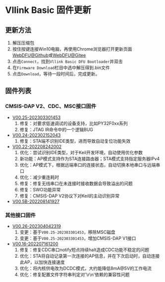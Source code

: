 # Vllink Basic 固件更新

## 更新方法
1. 解压压缩包
2. 按住按键连接Win10电脑，再使用Chrome浏览器打开更新页面 [WebDFU@Github](https://devanlai.github.io/webdfu/dfu-util/)或[WebDFU@Gitee](https://talpachen.gitee.io/webdfu/dfu-util/)
3. 点击`Connect`，找到`Vllink Basic DFU Bootloader`并双击
4. 在`Firmware Download`栏目中选中解压得到.bin文件
5. 点击`Download`，等待一段时间后，完成更新。

## 固件列表
### CMSIS-DAP V2、CDC、MSC接口固件 
* [V00.25-202303301453](../_static/firmware/vllink_basic.SVCommon0025202303301453.zip)
  1. 修复：对要求低速调试的设备支持，比如PY32F0xx系列
  2. 修复：JTAG IR命令中的一个逻辑BUG
* [V00.24-202302152043](../_static/firmware/vllink_basic.SVCommon0024202302152043.zip)
  1. 修复：STA端不识别IDE类型，进而导致自动复位功能失效
* [V00.22-202208242002](../_static/firmware/vllink_basic.SVCommon0022202208242002.zip)
  1. 优化：尝试识别IDE类型，对于Keil开发环境，自动使用优化参数
  2. 新功能：AP模式支持作为STA连接路由器；STA模式支持指定服务器IPv4
  3. 优化：AP模式下，根据远端串口的连接状态，自动切换本地串口与远端串口
  4. 优化：减少重连耗时
  5. 修复：修复无线串口在未连接时接收数据会导致溢出的问题
  6. 修复：SWO功能异常
  7. 修复：CMSIS-DAP V2协议下对Keil的主动识别异常
* [V00.5B-202208141927](../_static/firmware/vllink_basic.SVCommon005b202208141927.zip)

### 其他接口固件 
* [V00.26-202304042319](../_static/firmware/vllink_basic.SVCommon0026202304042319.zip)
  1. 变更：基于`V00.25-202303301453`，移除MSC磁盘
  2. 变更：基于`V00.25-202303301453`，增加CMSIS-DAP V1接口
* [V00.16-202207161200](../_static/firmware/vllink_basic.SVCommon0016202207161200.zip)
  1. 修复：修复CDC串口notify短点持续halt造成CDC功能不稳定的问题
  2. 优化：STA将自动记录第一次连接的AP信息，并在下次启动时，自动连接此AP，以加快连接速度
  3. 优化：将内核供电改为DCDC模式，大约能降低8mA@5V的工作电流
  4. 优化：修复配置文件字符串判定对'\r\n'依赖的兼容性问题
